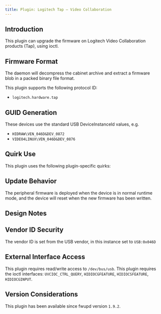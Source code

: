```yaml
---
title: Plugin: Logitech Tap — Video Collaboration
---
```


## Introduction

This plugin can upgrade the firmware on Logitech Video Collaboration products
(Tap), using ioctl.
                
## Firmware Format

The daemon will decompress the cabinet archive and extract a firmware blob in
a packed binary file format.

This plugin supports the following protocol ID:

* `logitech.hardware.tap`

## GUID Generation

These devices use the standard USB DeviceInstanceId values, e.g.

* `HIDRAW\VEN_046D&DEV_0872`
* `VIDEO4LINUX\VEN_046D&DEV_0876`

## Quirk Use

This plugin uses the following plugin-specific quirks:

## Update Behavior

The peripheral firmware is deployed when the device is in normal runtime mode,
and the device will reset when the new firmware has been written.

## Design Notes

## Vendor ID Security

The vendor ID is set from the USB vendor, in this instance set to `USB:0x046D`

## External Interface Access

This plugin requires read/write access to `/dev/bus/usb`.
This plugin requires the ioctl interfaces: `UVCIOC_CTRL_QUERY`, `HIDIOCGFEATURE`, `HIDIOCSFEATURE`, `HIDIOCGINPUT`.

## Version Considerations

This plugin has been available since fwupd version `1.9.2`.

